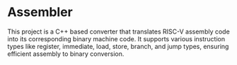 # Assembler
This project is a C++ based converter that translates RISC-V assembly code into its corresponding binary machine code. It supports various instruction types like register, immediate, load, store, branch, and jump types, ensuring efficient assembly to binary conversion.
